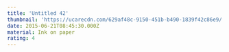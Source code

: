 ```yaml
---
title: 'Untitled 42'
thumbnail: 'https://ucarecdn.com/629af48c-9150-451b-b490-1839f42c86e9/'
date: 2015-06-21T08:45:30.000Z
material: Ink on paper
rating: 4
---
```

